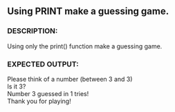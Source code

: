 ## **Using PRINT make a guessing game.** 

### **DESCRIPTION**: 
Using only the print() function make a guessing game.

### **EXPECTED OUTPUT:** <br>


Please think of a number (between 3 and 3)  <br>
Is it 3? <br>
Number 3 guessed in 1 tries!  <br>
Thank you for playing!<br>
 
